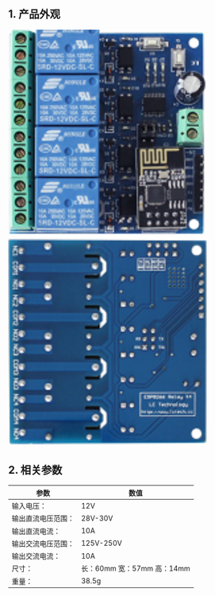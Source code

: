 ## 1. 产品外观

  <img src="../README_IMAGE/1.png" width="400" />
  
  <img src="../README_IMAGE/2.png" width="400" />

## 2. 相关参数

|参数                   |数值                                         |
|-----------------------|-------------------------------------------|
|输入电压：               | 12V                  |
|输出直流电压范围：        | 28V-30V                        |
|输出直流电流：           |10A                                   |
|输出交流电压范围：        |125V-250V                                      |
|输出交流电流：           |10A                                    |
|尺寸：                  |长：60mm 宽：57mm 高：14mm                                      |
|重量：                  |38.5g                                      |
